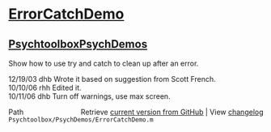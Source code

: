 # [ErrorCatchDemo](ErrorCatchDemo)
## [Psychtoolbox](Psychtoolbox)[PsychDemos](PsychDemos)

  
Show how to use try and catch to clean up after an error.  
  
12/19/03  dhb  Wrote it based on suggestion from Scott French.  
10/10/06  rhh  Edited it.  
10/11/06    dhb   Turn off warnings, use max screen.  




<div class="code_header" style="text-align:right;">
  <span style="float:left;">Path&nbsp;&nbsp;</span> <span class="counter">Retrieve <a href=
  "https://raw.github.com/Psychtoolbox-3/Psychtoolbox-3/beta/Psychtoolbox/PsychDemos/ErrorCatchDemo.m">current version from GitHub</a> | View <a href=
  "https://github.com/Psychtoolbox-3/Psychtoolbox-3/commits/beta/Psychtoolbox/PsychDemos/ErrorCatchDemo.m">changelog</a></span>
</div>
<div class="code">
  <code>Psychtoolbox/PsychDemos/ErrorCatchDemo.m</code>
</div>

